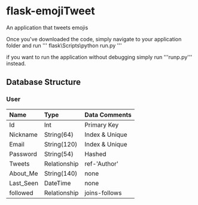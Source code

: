 # flask-emojiTweet
An application that tweets emojis

Once you've downloaded the code, simply navigate to your application folder and run
'''
flask\Scripts\python run.py
'''

if you want to run the application without debugging simply run '''runp.py''' instead.

## Database Structure

### User

| Name | Type | Data Comments |
| :--------- | :--------- | :--------- |
| Id 		| Int			| Primary Key 	 |
| Nickname	| String(64)	| Index & Unique |
| Email		| String(120)	| Index & Unique |
| Password	| String(54)	| Hashed		 |
| Tweets 	| Relationship	| ref-'Author'	 |
| About_Me	| String(140)	| none			 |
| Last_Seen	| DateTime		| none			 |
| followed	| Relationship	| joins-follows	 |
